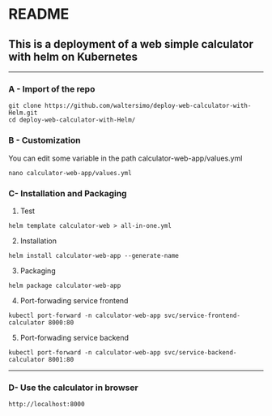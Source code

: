 # README

## This is a deployment of a web simple calculator with helm on Kubernetes

---
### A - Import of the repo
```
git clone https://github.com/waltersimo/deploy-web-calculator-with-Helm.git
cd deploy-web-calculator-with-Helm/
```

### B - Customization
You can edit some variable in the path calculator-web-app/values.yml
```
nano calculator-web-app/values.yml
```

### C- Installation and Packaging

1. Test 
```
helm template calculator-web > all-in-one.yml
```

2. Installation
```
helm install calculator-web-app --generate-name
```

3. Packaging
```
helm package calculator-web-app
```

4. Port-forwading service frontend
```
kubectl port-forward -n calculator-web-app svc/service-frontend-calculator 8000:80
```

5. Port-forwading service backend
```
kubectl port-forward -n calculator-web-app svc/service-backend-calculator 8001:80
```
---

### D- Use the calculator in browser
```
http://localhost:8000
```
